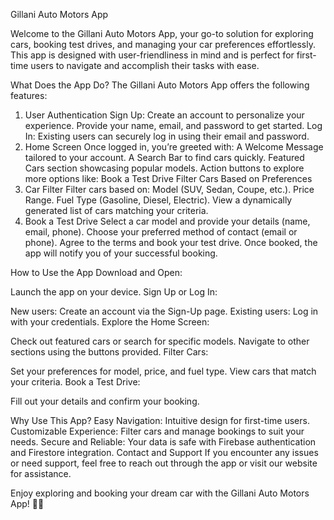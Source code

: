 Gillani Auto Motors App

Welcome to the Gillani Auto Motors App, your go-to solution for exploring cars, booking test drives, and managing your car preferences effortlessly. This app is designed with user-friendliness in mind and is perfect for first-time users to navigate and accomplish their tasks with ease.

What Does the App Do?
The Gillani Auto Motors App offers the following features:

1. User Authentication
Sign Up:
Create an account to personalize your experience.
Provide your name, email, and password to get started.
Log In:
Existing users can securely log in using their email and password.
2. Home Screen
Once logged in, you’re greeted with:
A Welcome Message tailored to your account.
A Search Bar to find cars quickly.
Featured Cars section showcasing popular models.
Action buttons to explore more options like:
Book a Test Drive
Filter Cars Based on Preferences
3. Car Filter
Filter cars based on:
Model (SUV, Sedan, Coupe, etc.).
Price Range.
Fuel Type (Gasoline, Diesel, Electric).
View a dynamically generated list of cars matching your criteria.
4. Book a Test Drive
Select a car model and provide your details (name, email, phone).
Choose your preferred method of contact (email or phone).
Agree to the terms and book your test drive.
Once booked, the app will notify you of your successful booking.

How to Use the App
Download and Open:

Launch the app on your device.
Sign Up or Log In:

New users: Create an account via the Sign-Up page.
Existing users: Log in with your credentials.
Explore the Home Screen:

Check out featured cars or search for specific models.
Navigate to other sections using the buttons provided.
Filter Cars:

Set your preferences for model, price, and fuel type.
View cars that match your criteria.
Book a Test Drive:

Fill out your details and confirm your booking.


Why Use This App?
Easy Navigation: Intuitive design for first-time users.
Customizable Experience: Filter cars and manage bookings to suit your needs.
Secure and Reliable: Your data is safe with Firebase authentication and Firestore integration.
Contact and Support
If you encounter any issues or need support, feel free to reach out through the app or visit our website for assistance.

Enjoy exploring and booking your dream car with the Gillani Auto Motors App! 🚗✨
